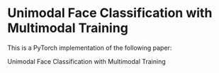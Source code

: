 # Unimodal Face Classification with Multimodal Training

This is a PyTorch implementation of the following paper:

Unimodal Face Classification with Multimodal Training
